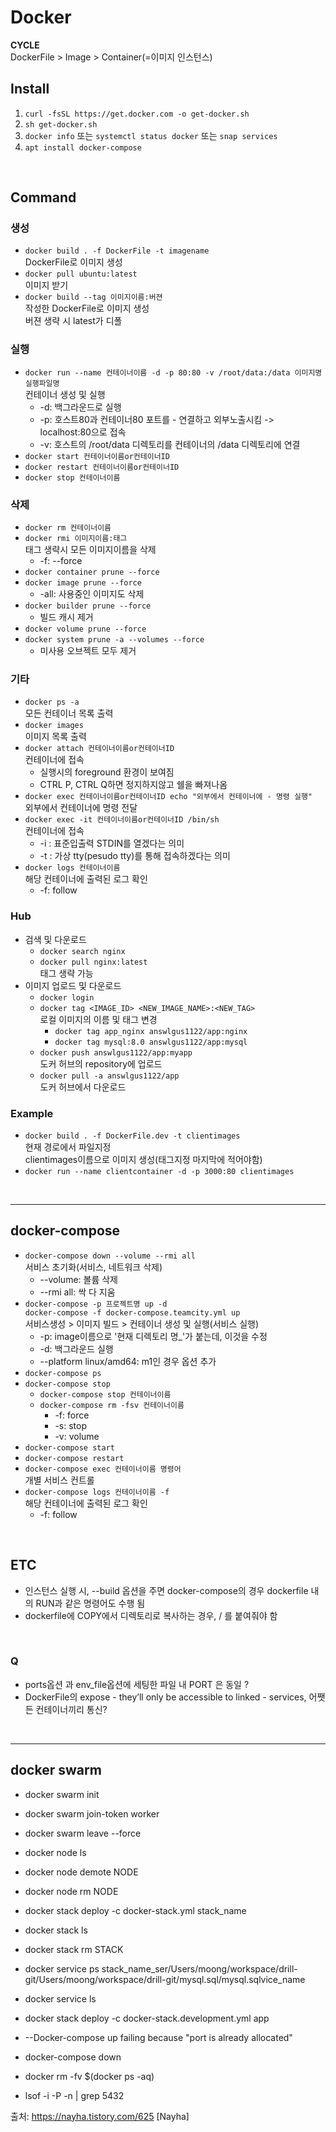 # Docker

**CYCLE**\
DockerFile > Image > Container(=이미지 인스턴스)

## Install

1. `curl -fsSL https://get.docker.com -o get-docker.sh`
2. `sh get-docker.sh`
3. `docker info` 또는 `systemctl status docker` 또는 `snap services`
4. `apt install docker-compose`

<br />

## Command

### 생성

- `docker build . -f DockerFile -t imagename`\
  DockerFile로 이미지 생성
- `docker pull ubuntu:latest`\
  이미지 받기
- `docker build --tag 이미지이름:버젼`\
  작성한 DockerFile로 이미지 생성\
  버젼 생략 시 latest가 디폴

### 실행

- `docker run --name 컨테이너이름 -d -p 80:80 -v /root/data:/data 이미지명 실행파일명`\
  컨테이너 생성 및 실행
  - -d: 백그라운드로 실행
  - -p: 호스트80과 컨테이너80 포트를 - 연결하고 외부노출시킴 -> localhost:80으로 접속
  - -v: 호스트의 /root/data 디렉토리를 컨테이너의 /data 디렉토리에 연결
- `docker start 컨테이너이름or컨테이너ID`
- `docker restart 컨테이너이름or컨테이너ID`
- `docker stop 컨테이너이름`

### 삭제

- `docker rm 컨테이너이름`
- `docker rmi 이미지이름:태그`\
  태그 생략시 모든 이미지이름을 삭제
  - -f: --force
- `docker container prune --force`
- `docker image prune --force`
  - -all: 사용중인 이미지도 삭제
- `docker builder prune --force`
  - 빌드 캐시 제거
- `docker volume prune --force`
- `docker system prune -a --volumes --force`
  - 미사용 오브젝트 모두 제거

### 기타

- `docker ps -a`\
  모든 컨테이너 목록 출력
- `docker images`\
  이미지 목록 출력
- `docker attach 컨테이너이름or컨테이너ID`\
  컨테이너에 접속
  - 실행시의 foreground 환경이 보여짐
  - CTRL P, CTRL Q하면 정지하지않고 쉘을 빠져나옴
- `docker exec 컨테이너이름or컨테이너ID echo "외부에서 컨테이너에 - 명령 실행"`\
  외부에서 컨테이너에 명령 전달
- `docker exec -it 컨테이너이름or컨테이너ID /bin/sh`\
  컨테이너에 접속
  - -i : 표준입출력 STDIN를 열겠다는 의미
  - -t : 가상 tty(pesudo tty)를 통해 접속하겠다는 의미
- `docker logs 컨테이너이름`\
  해당 컨테이너에 출력된 로그 확인
  - -f: follow

### Hub

- 검색 및 다운로드
  - `docker search nginx`
  - `docker pull nginx:latest`\
    태그 생략 가능
- 이미지 업로드 및 다운로드
  - `docker login`
  - `docker tag <IMAGE_ID> <NEW_IMAGE_NAME>:<NEW_TAG>`\
    로컬 이미지의 이름 및 태그 변경
    - `docker tag app_nginx answlgus1122/app:nginx`
    - `docker tag mysql:8.0 answlgus1122/app:mysql`
  - `docker push answlgus1122/app:myapp`\
    도커 허브의 repository에 업로드
  - `docker pull -a answlgus1122/app`\
    도커 허브에서 다운로드

### Example

- `docker build . -f DockerFile.dev -t clientimages`\
  현재 경로에서 파일지정\
  clientimages이름으로 이미지 생성(태그지정 마지막에 적어야함)
- `docker run --name clientcontainer -d -p 3000:80 clientimages`

<br />

---

## docker-compose

- `docker-compose down --volume --rmi all`\
  서비스 초기화(서비스, 네트워크 삭제)
  - --volume: 볼륨 삭제
  - --rmi all: 싹 다 지움
- `docker-compose -p 프로젝트명 up -d`\
  `docker-compose -f docker-compose.teamcity.yml up`\
  서비스생성 > 이미지 빌드 > 컨테이너 생성 및 실행(서비스 실행)
  - -p: image이름으로 '현재 디렉토리 명\_'가 붙는데, 이것을 수정
  - -d: 백그라운드 실행
  - --platform linux/amd64: m1인 경우 옵션 추가
- `docker-compose ps`
- `docker-compose stop`
  - `docker-compose stop 컨테이너이름`
  - `docker-compose rm -fsv 컨테이너이름`
    - -f: force
    - -s: stop
    - -v: volume
- `docker-compose start`
- `docker-compose restart`
- `docker-compose exec 컨테이너이름 명령어`\
  개별 서비스 컨트롤
- `docker-compose logs 컨테이너이름 -f`\
  해당 컨테이너에 출력된 로그 확인
  - -f: follow

<br />

## ETC

- 인스턴스 실행 시, --build 옵션을 주면 docker-compose의 경우 dockerfile 내의 RUN과 같은 명령어도 수행 됨
- dockerfile에 COPY에서 디렉토리로 복사하는 경우, / 를 붙여줘야 함

<br />

### Q

- ports옵션 과 env_file옵션에 세팅한 파일 내 PORT 은 동일 ?
- DockerFile의 expose - they’ll only be accessible to linked - services, 어쨋든 컨테이너끼리 통신?

<br />

---

## docker swarm

- docker swarm init
- docker swarm join-token worker
- docker swarm leave --force

- docker node ls
- docker node demote NODE
- docker node rm NODE

- docker stack deploy -c docker-stack.yml stack_name
- docker stack ls
- docker stack rm STACK

- docker service ps stack_name_ser/Users/moong/workspace/drill-git/Users/moong/workspace/drill-git/mysql.sql/mysql.sqlvice_name
- docker service ls

- docker stack deploy -c docker-stack.development.yml app

- --Docker-compose up failing because "port is already allocated"

- docker-compose down
- docker rm -fv $(docker ps -aq)
- lsof -i -P -n | grep 5432

출처: https://nayha.tistory.com/625 [Nayha]
